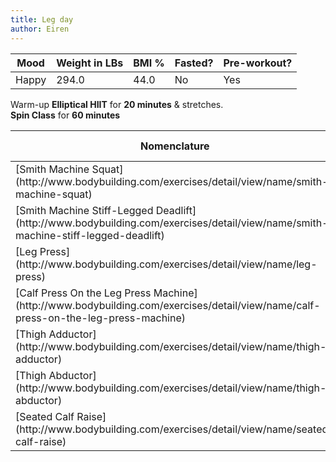 ```yaml
---
title: Leg day
author: Eiren
---
```


<table class="u-full-width">
  <thead>
  <tr>
  <th>Mood</th>
  <th>Weight in LBs</th>
  <th>BMI %</th>
  <th>Fasted?</th>
  <th>Pre-workout?</th>
  </tr>
  <thead>
  <tbody>
  <tr>
  <td>Happy</td>
  <td>294.0</td>
  <td>44.0</td>
  <td>No</td>
  <td>Yes</td>
  </tr>
  </tbody>
</table>

Warm-up **Elliptical HIIT** for **20 minutes** & stretches.<br>
**Spin Class** for **60 minutes**<br>

<table class="u-full-width">
  <thead>
  <tr>
  <th>Nomenclature</th>
  <th>Weight in LBs</th>
  <th>Sets</th>
  <th>Reps</th>
  </tr>
  <thead>
  <tbody>
  <tr>
  <td>[Smith Machine Squat](http://www.bodybuilding.com/exercises/detail/view/name/smith-machine-squat)</td>
  <td>30</td>
  <td>4</td>
  <td>12<td>
  </tr>
  <tr>
  <td>[Smith Machine Stiff-Legged Deadlift](http://www.bodybuilding.com/exercises/detail/view/name/smith-machine-stiff-legged-deadlift)</td>
  <td>45</td>
  <td>4</td>
  <td>12<td>
  </tr>
  <tr>
  <td>[Leg Press](http://www.bodybuilding.com/exercises/detail/view/name/leg-press)</td>
  <td>90</td>
  <td>4</td>
  <td>12<td>
  </tr>
  <tr>
  <td>[Calf Press On the Leg Press Machine](http://www.bodybuilding.com/exercises/detail/view/name/calf-press-on-the-leg-press-machine)</td>
  <td>90</td>
  <td>4</td>
  <td>12<td>
  </tr>
  <tr>
  <td>[Thigh Adductor](http://www.bodybuilding.com/exercises/detail/view/name/thigh-adductor)</td>
  <td>175</td>
  <td>4</td>
  <td>12<td>
  </tr>
  <tr>
  <td>[Thigh Abductor](http://www.bodybuilding.com/exercises/detail/view/name/thigh-abductor)</td>
  <td>130</td>
  <td>4</td>
  <td>12<td>
  </tr>
  <tr>
  <td>[Seated Calf Raise](http://www.bodybuilding.com/exercises/detail/view/name/seated-calf-raise)</td>
  <td>45</td>
  <td>4</td>
  <td>12<td>
  </tr>
  </tbody>
</table>
